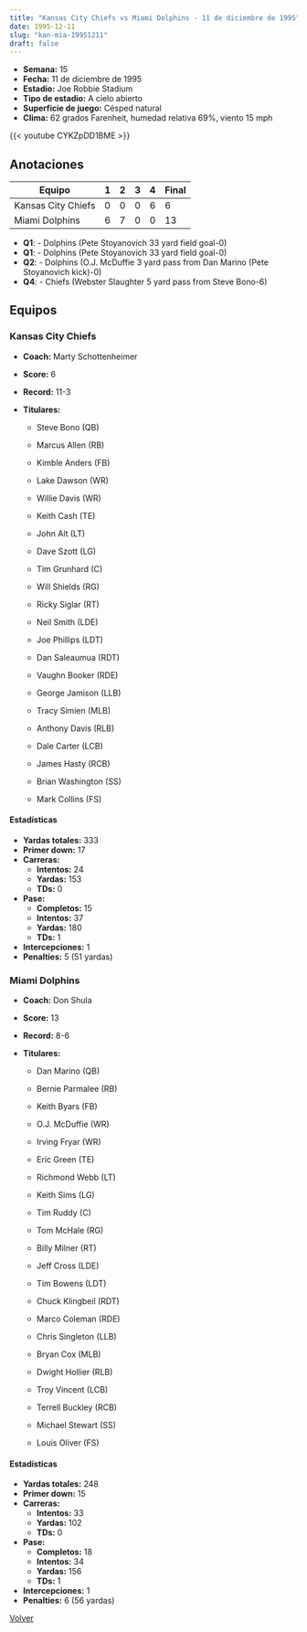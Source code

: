 ```yaml
---
title: "Kansas City Chiefs vs Miami Dolphins - 11 de diciembre de 1995"
date: 1995-12-11
slug: "kan-mia-19951211"
draft: false
---
```


- **Semana:** 15
- **Fecha:** 11 de diciembre de 1995
- **Estadio:** Joe Robbie Stadium
- **Tipo de estadio:** A cielo abierto
- **Superficie de juego:** Césped natural
- **Clima:** 62 grados Farenheit, humedad relativa 69%, viento 15 mph


{{< youtube CYKZpDD1BME >}}


## Anotaciones
| Equipo | 1 | 2 | 3 | 4 | Final |
|--------|---|---|---|---|-------|
| Kansas City Chiefs  | 0 | 0 | 0 | 6  | 6 |
| Miami Dolphins  | 6 | 7 | 0 | 0  | 13 |
- **Q1**:  - Dolphins (Pete Stoyanovich 33 yard field goal-0)
- **Q1**:  - Dolphins (Pete Stoyanovich 33 yard field goal-0)
- **Q2**:  - Dolphins (O.J. McDuffie 3 yard pass from Dan Marino (Pete Stoyanovich kick)-0)
- **Q4**:  - Chiefs (Webster Slaughter 5 yard pass from Steve Bono-6)


## Equipos


### Kansas City Chiefs
* **Coach:** Marty Schottenheimer
* **Score:** 6
* **Record:** 11-3
* **Titulares:** 

  * Steve Bono (QB) 

  * Marcus Allen (RB) 

  * Kimble Anders (FB) 

  * Lake Dawson (WR) 

  * Willie Davis (WR) 

  * Keith Cash (TE) 

  * John Alt (LT) 

  * Dave Szott (LG) 

  * Tim Grunhard (C) 

  * Will Shields (RG) 

  * Ricky Siglar (RT) 

  * Neil Smith (LDE) 

  * Joe Phillips (LDT) 

  * Dan Saleaumua (RDT) 

  * Vaughn Booker (RDE) 

  * George Jamison (LLB) 

  * Tracy Simien (MLB) 

  * Anthony Davis (RLB) 

  * Dale Carter (LCB) 

  * James Hasty (RCB) 

  * Brian Washington (SS) 

  * Mark Collins (FS) 

#### Estadísticas
* **Yardas totales:** 333
* **Primer down:** 17
* **Carreras:**
  * **Intentos:** 24
  * **Yardas:** 153
  * **TDs:** 0
* **Pase:**
  * **Completos:** 15
  * **Intentos:** 37
  * **Yardas:** 180
  * **TDs:** 1
* **Intercepciones:** 1
* **Penalties:** 5 (51 yardas)

### Miami Dolphins
* **Coach:** Don Shula
* **Score:** 13
* **Record:** 8-6
* **Titulares:** 

  * Dan Marino (QB) 

  * Bernie Parmalee (RB) 

  * Keith Byars (FB) 

  * O.J. McDuffie (WR) 

  * Irving Fryar (WR) 

  * Eric Green (TE) 

  * Richmond Webb (LT) 

  * Keith Sims (LG) 

  * Tim Ruddy (C) 

  * Tom McHale (RG) 

  * Billy Milner (RT) 

  * Jeff Cross (LDE) 

  * Tim Bowens (LDT) 

  * Chuck Klingbeil (RDT) 

  * Marco Coleman (RDE) 

  * Chris Singleton (LLB) 

  * Bryan Cox (MLB) 

  * Dwight Hollier (RLB) 

  * Troy Vincent (LCB) 

  * Terrell Buckley (RCB) 

  * Michael Stewart (SS) 

  * Louis Oliver (FS) 

#### Estadísticas
* **Yardas totales:** 248
* **Primer down:** 15
* **Carreras:**
  * **Intentos:** 33
  * **Yardas:** 102
  * **TDs:** 0
* **Pase:**
  * **Completos:** 18
  * **Intentos:** 34
  * **Yardas:** 156
  * **TDs:** 1
* **Intercepciones:** 1
* **Penalties:** 6 (56 yardas)


[Volver](/historia/1995)
